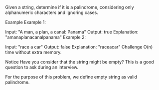 Given a string, determine if it is a palindrome, considering only alphanumeric characters and ignoring cases.

Example
Example 1:

Input: "A man, a plan, a canal: Panama"
Output: true
Explanation: "amanaplanacanalpanama"
Example 2:

Input: "race a car"
Output: false
Explanation: "raceacar"
Challenge
O(n) time without extra memory.

Notice
Have you consider that the string might be empty? This is a good question to ask during an interview.

For the purpose of this problem, we define empty string as valid palindrome.
